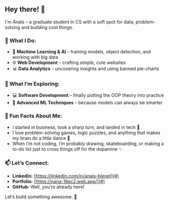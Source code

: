 ## Hey there! 👋  

I'm Anaïs – a graduate student in CS with a soft spot for data, problem-solving and building cool things.  

### 🔧 What I Do:
- 🧠 **Machine Learning & AI** – training models, object detection, and working with big data  
- 🌐 **Web Development** – crafting simple, cute websites  
- 📊 **Data Analytics** – uncovering insights and using banned pie-charts  

### 🌱 What I’m Exploring:
- 💻 **Software Development** – finally putting the OOP theory into practice  
- 🤖 **Advanced ML Techniques** – because models can always be smarter  

### 🎨 Fun Facts About Me:
- I started in business, took a sharp turn, and landed in tech 🚀  
- I love problem-solving games, logic puzzles, and anything that makes my brain do a little dance 🕺  
- When I’m not coding, I’m probably drawing, skateboarding, or making a to-do list just to cross things off for the dopamine ✨  

### 📫 Let’s Connect:
- **LinkedIn:** [https://linkedin.com/in/anais-blenet](#)  
- **Portfolio:** [https://nana-16ec2.web.app/](#)  
- **GitHub:** Well, you’re already here!  

Let’s build something awesome. 🚀  
